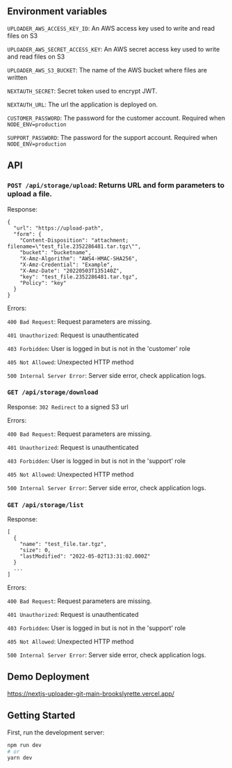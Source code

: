 ## Environment variables

`UPLOADER_AWS_ACCESS_KEY_ID`: An AWS access key used to write and read files on S3

`UPLOADER_AWS_SECRET_ACCESS_KEY`: An AWS secret access key used to write and read files on S3

`UPLOADER_AWS_S3_BUCKET`: The name of the AWS bucket where files are written

`NEXTAUTH_SECRET`: Secret token used to encrypt JWT.

`NEXTAUTH_URL`: The url the application is deployed on.

`CUSTOMER_PASSWORD`: The password for the customer account. Required when `NODE_ENV=production`

`SUPPORT_PASSWORD`: The password for the support account. Required when `NODE_ENV=production`


## API

### `POST /api/storage/upload`: Returns URL and form parameters to upload a file.

Response:

```
{
  "url": "https://upload-path",
  "form": {
    "Content-Disposition": "attachment; filename=\"test_file.2352286481.tar.tgz\"",
    "bucket": "bucketname",
    "X-Amz-Algorithm": "AWS4-HMAC-SHA256",
    "X-Amz-Credential": "Example",
    "X-Amz-Date": "20220503T135140Z",
    "key": "test_file.2352286481.tar.tgz",
    "Policy": "key"
  }
}
```

Errors:

`400 Bad Request`: Request parameters are missing.

`401 Unauthorized`: Request is unauthenticated

`403 Forbidden`: User is logged in but is not in the 'customer' role

`405 Not Allowed`: Unexpected HTTP method

`500 Internal Server Error`: Server side error, check application logs.


### `GET /api/storage/download`

Response: `302 Redirect` to a signed S3 url

Errors:

`400 Bad Request`: Request parameters are missing.

`401 Unauthorized`: Request is unauthenticated

`403 Forbidden`: User is logged in but is not in the 'support' role

`405 Not Allowed`: Unexpected HTTP method

`500 Internal Server Error`: Server side error, check application logs.



### `GET /api/storage/list`

Response:

```
[
  {
    "name": "test_file.tar.tgz",
    "size": 0,
    "lastModified": "2022-05-02T13:31:02.000Z"
  }
  ...
]
```

Errors:

`400 Bad Request`: Request parameters are missing.

`401 Unauthorized`: Request is unauthenticated

`403 Forbidden`: User is logged in but is not in the 'support' role

`405 Not Allowed`: Unexpected HTTP method

`500 Internal Server Error`: Server side error, check application logs.

## Demo Deployment

https://nextjs-uploader-git-main-brookslyrette.vercel.app/

## Getting Started

First, run the development server:

```bash
npm run dev
# or
yarn dev
```
